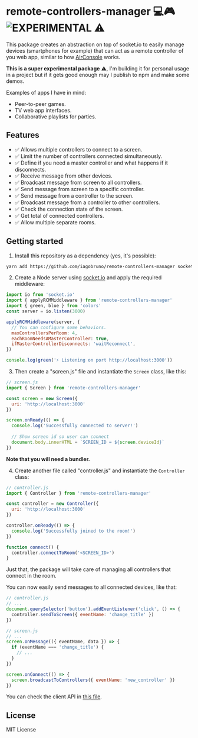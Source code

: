# remote-controllers-manager 💻🎮 ![EXPERIMENTAL ⚠](https://img.shields.io/badge/-EXPERIMENTAL%20%E2%9A%A0-red)

This package creates an abstraction on top of socket.io to easily manage devices (smartphones for example) that can act as a remote controller of you web app, similar to how [AirConsole](https://airconsole.com) works.

**This is a super experimental package** ⚠, I'm building it for personal usage in a project but if it gets good enough may I publish to npm and make some demos.

Examples of apps I have in mind:

- Peer-to-peer games.
- TV web app interfaces.
- Collaborative playlists for parties.

## Features

- ✅ Allows multiple controllers to connect to a screen.
- ✅ Limit the number of controllers connected simultaneously.
- ✅ Define if you need a master controller and what happens if it disconnects.
- ✅ Receive message from other devices.
- ✅ Broadcast message from screen to all controllers.
- ✅ Send message from screen to a specific controller.
- ✅ Send message from a controller to the screen.
- ✅ Broadcast message from a controller to other controllers.
- ✅ Check the connection state of the screen.
- ✅ Get total of connected controllers.
- ✅ Allow multiple separate rooms.

## Getting started

1. Install this repository as a dependency (yes, it's possible):

```bash
yarn add https://github.com/iagobruno/remote-controllers-manager socket.io
```

2. Create a Node server using [socket.io](https://socket.io/docs/server-api/) and apply the required middleware:

```js
import io from 'socket.io'
import { applyRCMMiddleware } from 'remote-controllers-manager'
import { green, blue } from 'colors'
const server = io.listen(3000)

applyRCMMiddleware(server, {
  // You can configure some behaviors.
  maxControllersPerRoom: 4,
  eachRoomNeedsAMasterController: true,
  ifMasterControllerDisconnects: 'waitReconnect',
})

console.log(green('⚡ Listening on port http://localhost:3000'))

```

3. Then create a "screen.js" file and instantiate the `Screen` class, like this:

```js
// screen.js
import { Screen } from 'remote-controllers-manager'

const screen = new Screen({
  uri: 'http://localhost:3000'
})

screen.onReady(() => {
  console.log('Successfully connected to server!')
  
  // Show screen id so user can connect
  document.body.innerHTML = `SCREEN_ID = ${screen.deviceId}`
})
```

**Note that you will need a bundler.**

4. Create another file called "controller.js" and instantiate the `Controller` class:

```js
// controller.js
import { Controller } from 'remote-controllers-manager'

const controller = new Controller({
  uri: 'http://localhost:3000'
})

controller.onReady(() => {
  console.log('Successfully joined to the room!')
})

function connect() {
  controller.connectToRoom('<SCREEN_ID>')
}
```

Just that, the package will take care of managing all controllers that connect in the room.

You can now easily send messages to all connected devices, like that:

```js
// controller.js
// ...
document.querySelector('button').addEventListener('click', () => {
  controller.sendToScreen({ eventName: 'change_title' })
})
```

```js
// screen.js
// ...
screen.onMessage(({ eventName, data }) => {
  if (eventName === 'change_title') {
    // ...
  }
})

screen.onConnect(() => {
  screen.broadcastToControllers({ eventName: 'new_controller' })
})
```

You can check the client API in [this file](./src/client.ts).

## License

MIT License
